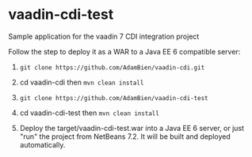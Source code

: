 vaadin-cdi-test
===============

Sample application for the vaadin 7 CDI integration project

Follow the step to deploy it as a WAR to a Java EE 6 compatible server:

1.	`git clone https://github.com/AdamBien/vaadin-cdi.git`

2.	cd vaadin-cdi then `mvn clean install`

3.	`git clone https://github.com/AdamBien/vaadin-cdi-test`

4.	cd vaadin-cdi-test then `mvn clean install`

5.	Deploy the target/vaadin-cdi-test.war into a Java EE 6 server, or just "run" the project from NetBeans 7.2. It will be built and deployed automatically.

